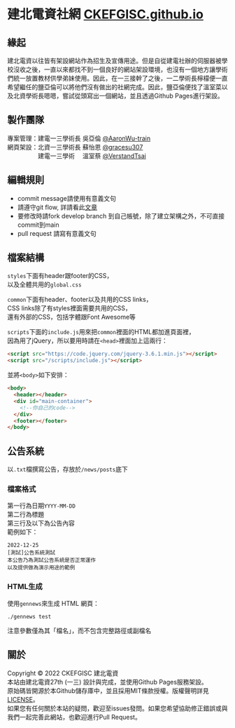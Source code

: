 # 建北電資社網 [CKEFGISC.github.io](https://ckefgisc.github.io/)

## 緣起
建北電資以往皆有架設網站作為招生及宣傳用途。但是自從建電社辦的伺服器被學校沒收之後，一直以來都找不到一個良好的網站架設環境，也沒有一個地方讓學術們統一放置教材供學弟妹使用。因此，在一三接幹了之後，一二學術長檸檬便一直希望繼任的鹽亞倫可以將他們沒有做出的社網完成。因此，鹽亞倫便找了溫室菜以及北資學術長嗯嗯，嘗試從頭寫出一個網站，並且透過Github Pages進行架設。

## 製作團隊
專案管理：建電一三學術長 吳亞倫 [@AaronWu-train](https://www.github.com/AaronWu-train) <br>
網頁架設：北資一三學術長 蘇怡恩 [@gracesu307](https://www.github.com/gracesu307)   <br>
　　　　　建電一三學術　 溫室蔡 [@VerstandTsai](https://github.com/VerstandTsai)  <br>

## 編輯規則
* commit message請使用有意義文句
* 請遵守git flow, 詳請看此[文章](https://ithelp.ithome.com.tw/articles/10227605)
* 要修改時請fork develop branch 到自己帳號，除了建立架構之外，不可直接commit到main
* pull request 請寫有意義文句

## 檔案結構
`styles`下面有header跟footer的CSS，<br>
以及全體共用的`global.css`<br>

`common`下面有header、footer以及共用的CSS links，<br>
CSS links除了有styles裡面需要共用的CSS，<br>
還有外部的CSS，包括字體跟Font Awesome等<br>

`scripts`下面的`include.js`用來把`common`裡面的HTML都加進頁面裡，<br>
因為用了jQuery，所以要用時請在`<head>`裡面加上這兩行：
```html
<script src="https://code.jquery.com/jquery-3.6.1.min.js"></script>
<script src="/scripts/include.js"></script>
```
並將`<body>`如下安排：
```html
<body>
  <header></header>
  <div id="main-container">
    <!--你自己的code-->
  </div>
  <footer></footer>
</body>

```

## 公告系統
以`.txt`檔撰寫公告，存放於`/news/posts`底下
### 檔案格式
第一行為日期`YYYY-MM-DD` <br>
第二行為標題 <br>
第三行及以下為公告內容 <br>
範例如下：
```
2022-12-25
[測試]公告系統測試
本公告乃為測試公告系統是否正常運作
以及提供做為演示用途的範例
```
### HTML生成
使用`gennews`來生成 HTML 網頁：
```
./gennews test
```
注意參數僅為其「檔名」，而不包含完整路徑或副檔名

## 關於
Copyright © 2022 CKEFGISC 建北電資<br>
本站由建北電資27th (一三) 設計與完成，並使用Github Pages服務架設。<br>
原始碼皆開源於本Github儲存庫中，並且採用MIT條款授權。版權聲明詳見[LICENSE](https://github.com/CKEFGISC/CKEFGISC.github.io/blob/main/LICENSE.txt)。<br>
如果您有任何關於本站的疑問，歡迎至issues發問。如果您希望協助修正錯誤或與我們一起完善此網站，也歡迎進行Pull Request。<br>
